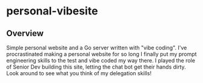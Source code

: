 # personal-vibesite

## Overview
Simple personal website and a Go server written with "vibe coding".
I've procrastinated making a personal website for so long I finally put my prompt engineering skills to the test and vibe coded my way there. I played the role of Senior Dev building this site, letting the chat bot get their hands dirty. Look around to see what you think of my delegation skills!

